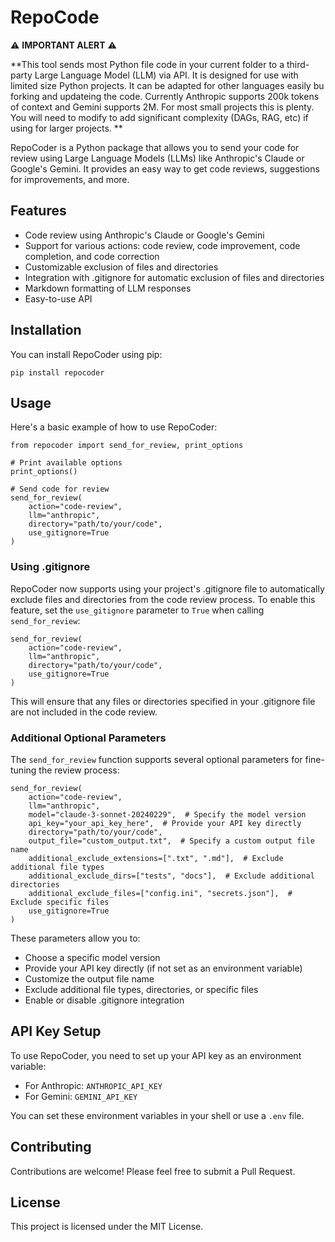 # RepoCode

⚠️ **IMPORTANT ALERT** ⚠️

**This tool sends most Python file code in your current folder to a third-party Large Language Model (LLM) via API. It is designed for use with limited size Python projects.  It can be adapted for other languages easily bu forking and updateing the code.  Currently Anthropic supports 200k tokens of context and Gemini supports 2M. For most small projects this is plenty. You will need to modify  to add significant complexity (DAGs, RAG, etc) if using for larger projects. **

RepoCoder is a Python package that allows you to send your code for review using Large Language Models (LLMs) like Anthropic's Claude or Google's Gemini. It provides an easy way to get code reviews, suggestions for improvements, and more.

## Features

- Code review using Anthropic's Claude or Google's Gemini
- Support for various actions: code review, code improvement, code completion, and code correction
- Customizable exclusion of files and directories
- Integration with .gitignore for automatic exclusion of files and directories
- Markdown formatting of LLM responses
- Easy-to-use API

## Installation

You can install RepoCoder using pip:

```
pip install repocoder
```

## Usage

Here's a basic example of how to use RepoCoder:

```
from repocoder import send_for_review, print_options

# Print available options
print_options()

# Send code for review
send_for_review(
    action="code-review",
    llm="anthropic",
    directory="path/to/your/code",
    use_gitignore=True
)
```

### Using .gitignore

RepoCoder now supports using your project's .gitignore file to automatically exclude files and directories from the code review process. To enable this feature, set the `use_gitignore` parameter to `True` when calling `send_for_review`:

```
send_for_review(
    action="code-review",
    llm="anthropic",
    directory="path/to/your/code",
    use_gitignore=True
)
```

This will ensure that any files or directories specified in your .gitignore file are not included in the code review.

### Additional Optional Parameters

The `send_for_review` function supports several optional parameters for fine-tuning the review process:

```
send_for_review(
    action="code-review",
    llm="anthropic",
    model="claude-3-sonnet-20240229",  # Specify the model version
    api_key="your_api_key_here",  # Provide your API key directly
    directory="path/to/your/code",
    output_file="custom_output.txt",  # Specify a custom output file name
    additional_exclude_extensions=[".txt", ".md"],  # Exclude additional file types
    additional_exclude_dirs=["tests", "docs"],  # Exclude additional directories
    additional_exclude_files=["config.ini", "secrets.json"],  # Exclude specific files
    use_gitignore=True
)
```

These parameters allow you to:
- Choose a specific model version
- Provide your API key directly (if not set as an environment variable)
- Customize the output file name
- Exclude additional file types, directories, or specific files
- Enable or disable .gitignore integration

## API Key Setup

To use RepoCoder, you need to set up your API key as an environment variable:

- For Anthropic: `ANTHROPIC_API_KEY`
- For Gemini: `GEMINI_API_KEY`

You can set these environment variables in your shell or use a `.env` file.

## Contributing

Contributions are welcome! Please feel free to submit a Pull Request.

## License

This project is licensed under the MIT License.